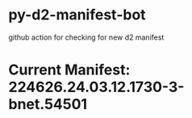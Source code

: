 # py-d2-manifest-bot
github action for checking for new d2 manifest

# Current Manifest: 224626.24.03.12.1730-3-bnet.54501